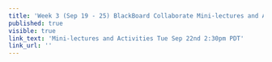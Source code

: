 ```yaml
---
title: 'Week 3 (Sep 19 - 25) BlackBoard Collaborate Mini-lectures and Activities'
published: true
visible: true
link_text: 'Mini-lectures and Activities Tue Sep 22nd 2:30pm PDT'
link_url: ''
---
```

